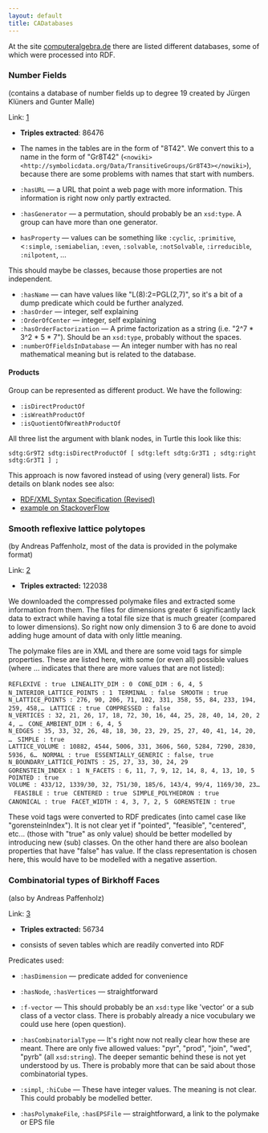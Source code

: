 ```yaml
---
layout: default
title: CADatabases
---
```


At the site [computeralgebra.de](http://www.computeralgebra.de/index.php?option=com_content&view=article&id=89&Itemid=53) there are listed different databases, some of which were processed into RDF.

### Number Fields

(contains a database of number fields up to degree 19 created by Jürgen Klüners and Gunter Malle)

Link: [1](http://galoisdb.math.uni-paderborn.de/)

-   **Triples extracted**: 86476
-   The names in the tables are in the form of "8T42". We convert this to a name in the form of "Gr8T42" (`<nowiki><http://symbolicdata.org/Data/TransitiveGroups/Gr8T43></nowiki>`), because there are some problems with names that start with numbers.

-   `:hasURL` ­— a URL that point a web page with more information. This information is right now only partly extracted.
-   `:hasGenerator` — a permutation, should probably be an `xsd:type`. A group can have more than one generator.
-   `hasProperty` — values can be something like `:cyclic`, `:primitive`, \<`:simple`, `:semiabelian`, `:even`, `:solvable`, `:notSolvable`, `:irreducible`, `:nilpotent`, ...

This should maybe be classes, because those properties are not independent.

-   `:hasName` — can have values like "L(8):2=PGL(2,7)", so it's a bit of a dump predicate which could be further analyzed.
-   `:hasOrder` — integer, self explaining
-   `:OrderOfCenter` — integer, self explaining
-   `:hasOrderFactorization` — A prime factorization as a string (i.e. "2\^7 \* 3\^2 \* 5 \* 7"). Should be an `xsd:type`, probably without the spaces.
-   `:numberOfFieldsInDatabase` ­— An integer number with has no real mathematical meaning but is related to the database.

#### Products

Group can be represented as different product. We have the following:

-   `:isDirectProductOf`
-   `:isWreathProductOf`
-   `:isQuotientOfWreathProductOf`

All three list the argument with blank nodes, in Turtle this look like this:

`sdtg:Gr9T2 sdtg:isDirectProductOf [ sdtg:left sdtg:Gr3T1 ; sdtg:right sdtg:Gr3T1 ] ;`

This approach is now favored instead of using (very general) lists. For details on blank nodes see also:

-   [RDF/XML Syntax Specification (Revised)](http://www.w3.org/TR/rdf-syntax-grammar/)
-   [example on StackoverFlow](http://stackoverflow.com/questions/9833008/a-pair-of-attributes-in-rdf)

### Smooth reflexive lattice polytopes

(by Andreas Paffenholz, most of the data is provided in the polymake format)

Link: [2](http://polymake.org/polytopes/paffenholz/www/fano.html)

-   **Triples extracted:** 122038

We downloaded the compressed polymake files and extracted some information from them. The files for dimensions greater 6 significantly lack data to extract while having a total file size that is much greater (compared to lower dimensions). So right now only dimension 3 to 6 are done to avoid adding huge amount of data with only little meaning.

The polymake files are in XML and there are some void tags for simple properties. These are listed here, with some (or even all) possible values (where … indicates that there are more values that are not listed):

`REFLEXIVE : true `
`LINEALITY_DIM : 0 `
`CONE_DIM : 6, 4, 5 `
`N_INTERIOR_LATTICE_POINTS : 1 `
`TERMINAL : false `
`SMOOTH : true `
`N_LATTICE_POINTS : 276, 90, 206, 71, 102, 331, 358, 55, 84, 233, 194, 259, 458,… `
`LATTICE : true `
`COMPRESSED : false `
`N_VERTICES : 32, 21, 26, 17, 18, 72, 30, 16, 44, 25, 28, 40, 14, 20, 24, … `
`CONE_AMBIENT_DIM : 6, 4, 5 `
`N_EDGES : 35, 33, 32, 26, 48, 18, 30, 23, 29, 25, 27, 40, 41, 14, 20, … `
`SIMPLE : true `
`LATTICE_VOLUME : 10882, 4544, 5006, 331, 3606, 560, 5284, 7290, 2830, 5936, 6… `
`NORMAL : true `
`ESSENTIALLY_GENERIC : false, true `
`N_BOUNDARY_LATTICE_POINTS : 25, 27, 33, 30, 24, 29 `
`GORENSTEIN_INDEX : 1 `
`N_FACETS : 6, 11, 7, 9, 12, 14, 8, 4, 13, 10, 5 `
`POINTED : true `
`VOLUME : 433/12, 1339/30, 32, 751/30, 185/6, 143/4, 99/4, 1169/30, 23… `
`FEASIBLE : true `
`CENTERED : true `
`SIMPLE_POLYHEDRON : true `
`CANONICAL : true `
`FACET_WIDTH : 4, 3, 7, 2, 5 `
`GORENSTEIN : true`

These void tags were converted to RDF predicates (into camel case like "gorensteinIndex"). It is not clear yet if "pointed", "feasible", "centered", etc... (those with "true" as only value) should be better modelled by introducing new (sub) classes. On the other hand there are also boolean properties that have "false" has value. If the class representation is chosen here, this would have to be modelled with a negative assertion.

### Combinatorial types of Birkhoff Faces

(also by Andreas Paffenholz)

Link: [3](http://polymake.org/polytopes/paffenholz/www/birkhoff.html)

-   **Triples extracted:** 56734

-   consists of seven tables which are readily converted into RDF

Predicates used:

-   `:hasDimension` — predicate added for convenience
-   `:hasNode`, `:hasVertices` — straightforward
-   `:f-vector` ­— This should probably be an `xsd:type` like 'vector' or a sub class of a vector class. There is probably already a nice vocubulary we could use here (open question).
-   `:hasCombinatorialType` — It's right now not really clear how these are meant. There are only five allowed values: "pyr", "prod", "join", "wed", "pyrb" (all `xsd:string`). The deeper semantic behind these is not yet understood by us. There is probably more that can be said about those combinatorial types.

-   `:simpl`, `:hiCube` — These have integer values. The meaning is not clear. This could probably be modelled better.
-   `:hasPolymakeFile`, `:hasEPSFile` — straightforward, a link to the polymake or EPS file

